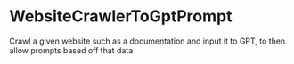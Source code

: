 # WebsiteCrawlerToGptPrompt
Crawl a given website such as a documentation and input it to GPT, to then allow prompts based off that data

